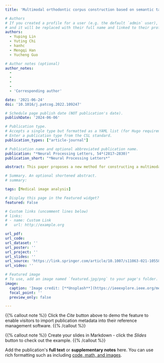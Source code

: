```yaml
---
title: 'Multimodal orthodontic corpus construction based on semantic tag classification method'

# Authors
# If you created a profile for a user (e.g. the default `admin` user), write the username (folder name) here
# and it will be replaced with their full name and linked to their profile.
authors:
  - Yuping Lin
  - Yuting Chi
  - hanhc
  - Mengqi Han
  - Yucheng Guo

# Author notes (optional)
author_notes:
  - 
  - 
  - 
  - 
  - 'Corresponding author'

date: '2021-06-24'
doi: '10.1016/j.patcog.2022.109247'

# Schedule page publish date (NOT publication's date).
publishDate: '2024-06-06'

# Publication type.
# Accepts a single type but formatted as a YAML list (for Hugo requirements).
# Enter a publication type from the CSL standard.
publication_types: ["article-journal"]

# Publication name and optional abbreviated publication name.
publication: "*Neural Processing Letters, 54*(2817–2830)"
publication_short: "*Neural Processing Letters*"

abstract: This paper proposes a new method for constructing a multimodal orthodontic corpus to tackle the situation that only using patients’ symptom descriptions or their lateral cephalometric radiographs fails to find patients in similar conditions, which could be used for data management, data analysis, data retrieval and teaching in orthodontics. Firstly, we introduce a multimodal corpus construction method that combines the precise classified semantic tags of images with symptom descriptions to search the patients in most similar conditions, so studies on treatment plans and results on this group of patients can be done. Since feature word extraction of symptom descriptions could be achieved by Natural Language Processing, the challenge of constructing a precise orthodontic corpus relies on the accuracy of classifying semantic tags of images. To cope with it, secondly, we propose a novel metric learning method named margin-balancing loss by fusing the global and local features in the deep architecture, which could enhance classifiers’ discriminative ability and provide precise results for constructing the multimodal orthodontic medicine corpus. Experimental results demonstrate the proposed algorithm achieves a higher accuracy which outperforms most classification methods. The proposed corpus construction method could be introduced into more medical fields other than orthodontics.

# Summary. An optional shortened abstract.
# summary: 

tags: [Medical image analysis]

# Display this page in the Featured widget?
featured: False

# Custom links (uncomment lines below)
# links:
# - name: Custom Link
#   url: http://example.org

url_pdf: 
url_code: 
url_dataset: ''
url_poster: ''
url_project: ''
url_slides: ''
url_source: 'https://link.springer.com/article/10.1007/s11063-021-10558-y'
url_video: ''

# Featured image
# To use, add an image named `featured.jpg/png` to your page's folder.
image:
  caption: 'Image credit: [**Unsplash**](https://ieeexplore.ieee.org/mediastore/IEEE/content/media/10420842/10420843/10421891/10421891-fig-2-source-large.gif)'
  focal_point: ''
  preview_only: false

---
```




{{% callout note %}}
Click the _Cite_ button above to demo the feature to enable visitors to import publication metadata into their reference management software.
{{% /callout %}}

{{% callout note %}}
Create your slides in Markdown - click the _Slides_ button to check out the example.
{{% /callout %}}

Add the publication's **full text** or **supplementary notes** here. You can use rich formatting such as including [code, math, and images](https://docs.hugoblox.com/content/writing-markdown-latex/).


